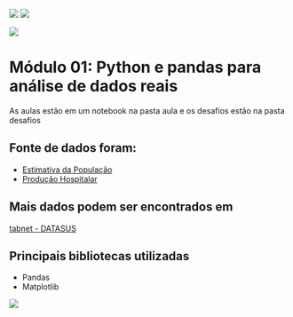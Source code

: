 ![](https://img.shields.io/github/last-commit/HenriqueCCdA/bootCampAluraDataScience?style=plasti&ccolor=blue)
![](https://img.shields.io/badge/Autor-Henrique%20C%20C%20de%20Andrade-blue)

![](https://play-lh.googleusercontent.com/E5OY3A9Nf-XieZN5Ah6KfPIDbFpLR_j5fFOLbl-aYDrRiFAvensqRJjZpWFRA_yyNg)
   

# Módulo 01: Python e pandas para análise de dados reais

As aulas estão em um notebook na pasta aula e os desafios estão na pasta desafios

## Fonte de dados foram:

* [Estimativa da População](http://www2.datasus.gov.br/DATASUS/index.php?area=0206&id=6942)
* [Produção Hospitalar](http://www2.datasus.gov.br/DATASUS/index.php?area=0202&id=11633&VObj=http://tabnet.datasus.gov.br/cgi/deftohtm.exe?sih/cnv/qi)

## Mais dados podem ser encontrados em

[tabnet - DATASUS](https://datasus.saude.gov.br/informacoes-de-saude-tabnet/)

## Principais bibliotecas utilizadas

* Pandas
* Matplotlib 

[<img src="https://img.shields.io/badge/mail-EA4335?style=flat-square&logo=Gmail&logoColor=white" />](henrique.ccda@gmail.com)
